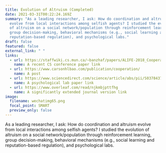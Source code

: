 ```yaml
---
title: Evolution of Altruism (Completed)
date: 2021-03-31T00:22:24.169Z
summary: "As a leading researcher, I ask: How do coordination and altruism
  evolve from local interactions among selfish agents? I studied the evolution
  of altruism on a social network/population through reinforcement learning,
  group decision-making, behavioral mechanisms (e.g., social learning and
  reputation-based regulation), and psychological labs."
draft: false
featured: false
external_link: " "
links:
  - url: https://staffwiki.cs.mun.ca/~banzhaf/papers/ALIFE-2018_Cooperation.pdf
    name: A recent CS conference paper link
  - url: https://www.carsonhlbao.com/publication/cooperation/
    name: A post
  - url: https://www.sciencedirect.com/science/article/abs/pii/S037843711730938X?via%3Dihub
    name: A psychological lab paper link
  - url: https://www.overleaf.com/read/njkmbjpttfhg
    name: A significantly extended journal version link
image:
  filename: wechatimg65.png
  focal_point: SMART
  preview_only: false
---
```

As a leading researcher, I ask: How do coordination and altruism evolve from local interactions among selfish agents? I studied the evolution of altruism on a social network/population through reinforcement learning, group decision-making, behavioral mechanisms (e.g., social learning and reputation-based regulation), and psychological labs.